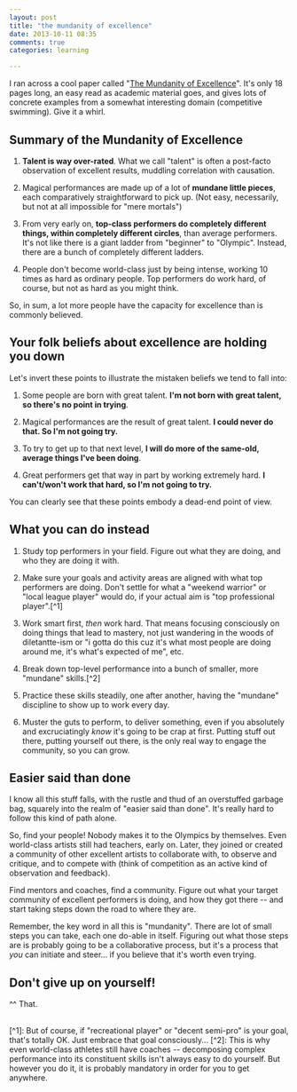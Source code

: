 ```yaml
---
layout: post
title: "the mundanity of excellence"
date: 2013-10-11 08:35
comments: true
categories: learning

---
```


I ran across a cool paper called "[The Mundanity of Excellence](http://manzoid.com/static/mundanity_of_excellence.pdf)". It's only 18 pages long, an easy read as academic material goes, and gives lots of concrete examples from a somewhat interesting domain (competitive swimming). Give it a whirl.

## Summary of the Mundanity of Excellence

1. **Talent is way over-rated**. What we call "talent" is often a post-facto observation of excellent results, muddling correlation with causation.

2. Magical performances are made up of a lot of **mundane little pieces**, each comparatively straightforward to pick up. (Not easy, necessarily, but not at all impossible for "mere mortals")

3. From very early on, **top-class performers do completely different things, within completely different circles**, than average performers. It's not like there is a giant ladder from "beginner" to "Olympic". Instead, there are a bunch of completely different ladders.

4. People don't become world-class just by being intense, working 10 times as hard as ordinary people. Top performers do work hard, of course, but not as hard as you might think.

So, in sum, a lot more people have the capacity for excellence than is commonly believed. 

## Your folk beliefs about excellence are holding you down

Let's invert these points to illustrate the mistaken beliefs we tend to fall into:

1. Some people are born with great talent. **I'm not born with great talent, so there's no point in trying**.

2. Magical performances are the result of great talent. **I could never do that. So I'm not going try.**

3. To try to get up to that next level, **I will do more of the same-old, average things I've been doing**.

4. Great performers get that way in part by working extremely hard. **I can't/won't work that hard, so I'm not going to try.**

You can clearly see that these points embody a dead-end point of view.

<!-- more -->

## What you can do instead

1. Study top performers in your field. Figure out what they are doing, and who they are doing it with.

2. Make sure your goals and activity areas are aligned with what top performers are doing. Don't settle for what a "weekend warrior" or "local league player" would do, if your actual aim is "top professional player".[^1]

3. Work smart first, *then* work hard. That means focusing consciously on doing things that lead to mastery, not just wandering in the woods of diletantte-ism or "i gotta do this cuz it's what most people are doing around me, it's what's expected of me", etc.

4. Break down top-level performance into a bunch of smaller, more "mundane" skills.[^2]

5. Practice these skills steadily, one after another, having the "mundane" discipline to show up to work every day.

6. Muster the guts to perform, to deliver something, even if you absolutely and excruciatingly *know* it's going to be crap at first. Putting stuff out there, putting yourself out there, is the only real way to engage the community, so you can grow.


## Easier said than done

I know all this stuff falls, with the rustle and thud of an overstuffed garbage bag, squarely into the realm of "easier said than done". It's really hard to follow this kind of path alone.

So, find your people! Nobody makes it to the Olympics by themselves. Even world-class artists still had teachers, early on. Later, they joined or created a community of other excellent artists to collaborate with, to observe and critique, and to compete with (think of competition as an active kind of observation and feedback).

Find mentors and coaches, find a community. Figure out what your target community of excellent performers is doing, and how they got there -- and start taking steps down the road to where they are.

Remember, the key word in all this is "mundanity". There are lot of small steps you can take, each one do-able in itself. Figuring out what those steps are is probably going to be a collaborative process, but it's a process that *you* can initiate and steer… if you believe that it's worth even trying.

## Don't give up on yourself!

^^ That.

<br>
[^1]: But of course, if "recreational player" or "decent semi-pro" is your goal, that's totally OK. Just embrace that goal consciously...
[^2]: This is why even world-class athletes still have coaches -- decomposing complex performance into its constituent skills isn't always easy to do yourself. But however you do it, it is probably mandatory in order for you to get anywhere.

